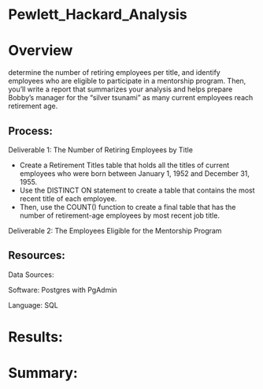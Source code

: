 # Pewlett_Hackard_Analysis

# Overview

determine the number of retiring employees per title, and identify employees who are eligible to participate in a mentorship program. Then, you’ll write a report that summarizes your analysis and helps prepare Bobby’s manager for the “silver tsunami” as many current employees reach retirement age.


## Process:

Deliverable 1: The Number of Retiring Employees by Title
* Create a Retirement Titles table that holds all the titles of current employees who were born between January 1, 1952 and December 31, 1955. 
* Use the DISTINCT ON statement to create a table that contains the most recent title of each employee. 
* Then, use the COUNT() function to create a final table that has the number of retirement-age employees by most recent job title.


Deliverable 2: The Employees Eligible for the Mentorship Program

## Resources:
Data Sources: 

Software: Postgres with PgAdmin

Language: SQL


# Results:



# Summary:
